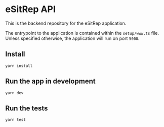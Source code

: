 # eSitRep API


This is the backend repository for the eSitRep application.

The entrypoint to the application is contained within the `setup/www.ts` file. Unless specified otherwise, the application will run on port `5000`.


## Install

    yarn install

## Run the app in development

    yarn dev

## Run the tests

    yarn test
